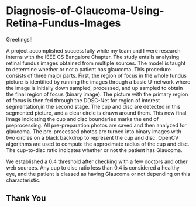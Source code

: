 # Diagnosis-of-Glaucoma-Using-Retina-Fundus-Images
Greetings!!

A project accomplished successfully while my team and I were research interns with the IEEE CS Bangalore Chapter. The study entails analysing retinal fundus images obtained from multiple sources. The model is taught to determine whether or not a patient has glaucoma. This procedure consists of three major parts. First, the region of focus in the whole fundus picture is identified by running the images through a basic U-network where the image is initially down sampled, processed, and up sampled to obtain the final region of focus (binary image). The picture with the primary region of focus is then fed through the DDSC-Net for region of interest segmentation,in the second stage. The cup and disc are detected in this segmented picture, and a clear circle is drawn around them. This new final image indicating the cup and disc boundaries marks the end of preprocessing. All pre-preparation photos are saved and then analyzed for glaucoma. The pre-processed photos are turned into binary images with two circles on a black backdrop to represent the cup and disc. OpenCV algorithms are used to compute the approximate radius of the cup and disc. The cup-to-disc ratio indicates whether or not the patient has Glaucoma.

We established a 0.4 threshold after checking with a few doctors and other web sources. Any cup to disc ratio less than 0.4 is considered a healthy eye, and the patient is classed as having Glaucoma or not depending on this characteristic.

## Thank You
